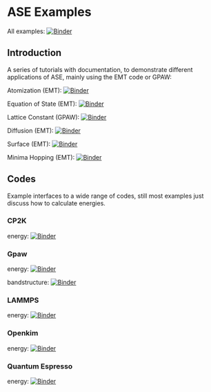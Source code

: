 # ASE Examples
All examples: 
[![Binder](https://mybinder.org/badge_logo.svg)](https://mybinder.org/v2/gh/jan-janssen/ase-examples/master)

## Introduction
A series of tutorials with documentation, to demonstrate different applications of ASE, mainly using the EMT code or GPAW:

Atomization (EMT):
[![Binder](https://mybinder.org/badge_logo.svg)](https://mybinder.org/v2/gh/jan-janssen/ase-examples/master?filepath=atomization.ipynb)

Equation of State (EMT): 
[![Binder](https://mybinder.org/badge_logo.svg)](https://mybinder.org/v2/gh/jan-janssen/ase-examples/master?filepath=eos.ipynb)

Lattice Constant (GPAW):
[![Binder](https://mybinder.org/badge_logo.svg)](https://mybinder.org/v2/gh/jan-janssen/ase-examples/master?filepath=lattice_constant.ipynb)

Diffusion (EMT):
[![Binder](https://mybinder.org/badge_logo.svg)](https://mybinder.org/v2/gh/jan-janssen/ase-examples/master?filepath=diffusion.ipynb)

Surface (EMT):
[![Binder](https://mybinder.org/badge_logo.svg)](https://mybinder.org/v2/gh/jan-janssen/ase-examples/master?filepath=surface.ipynb)

Minima Hopping (EMT):
[![Binder](https://mybinder.org/badge_logo.svg)](https://mybinder.org/v2/gh/jan-janssen/ase-examples/master?filepath=minimahopping.ipynb)

## Codes
Example interfaces to a wide range of codes, still most examples just discuss how to calculate energies. 
### CP2K
energy: 
[![Binder](https://mybinder.org/badge_logo.svg)](https://mybinder.org/v2/gh/jan-janssen/ase-examples/master?filepath=cp2k.ipynb)

### Gpaw
energy: 
[![Binder](https://mybinder.org/badge_logo.svg)](https://mybinder.org/v2/gh/jan-janssen/ase-examples/master?filepath=gpaw_energy.ipynb)

bandstructure: 
[![Binder](https://mybinder.org/badge_logo.svg)](https://mybinder.org/v2/gh/jan-janssen/ase-examples/master?filepath=gpaw_bandstructure.ipynb)

### LAMMPS
energy:
[![Binder](https://mybinder.org/badge_logo.svg)](https://mybinder.org/v2/gh/jan-janssen/ase-examples/master?filepath=lammps.ipynb)

### Openkim
energy:
[![Binder](https://mybinder.org/badge_logo.svg)](https://mybinder.org/v2/gh/jan-janssen/ase-examples/master?filepath=openkim.ipynb)

### Quantum Espresso
energy:
[![Binder](https://mybinder.org/badge_logo.svg)](https://mybinder.org/v2/gh/jan-janssen/ase-examples/master?filepath=quantumespresso.ipynb)
